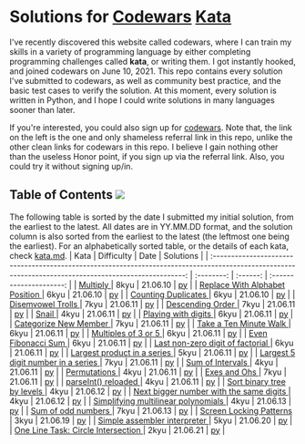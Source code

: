 # Solutions for [Codewars](https://www.codewars.com/) [Kata](https://www.codewars.com/kata)

I've recently discovered this website called codewars, where I can train my skills in a variety of programming language by either completing programming challenges called **kata**, or writing them. I got instantly hooked, and joined codewars on June 10, 2021. This repo contains every solution I've submitted to codewars, as well as community best practice, and the basic test cases to verify the solution. At this moment, every solution is written in Python, and I hope I could write solutions in many languages sooner than later.

If you're interested, you could also sign up for [codewars](www.codewars.com/r/yjdRuA). Note that, the link on the left is the one and only shameless referral link in this repo, unlike the other clean links for codewars in this repo. I believe I gain nothing other than the useless Honor point, if you sign up via the referral link. Also, you could try it without signing up/in.

## Table of Contents <img src="https://www.codewars.com/users/lcsm29/badges/small">
The following table is sorted by the date I submitted my initial solution, from the earliest to the latest. All dates are in YY.MM.DD format, and the solution column is also sorted from the earliest to the latest (the leftmost one being the earliest). For an alphabetically sorted table, or the details of each kata, check [kata.md](https://github.com/lcsm29/codewars/blob/main/kata.md).
|                                                                          Kata                                                                          | Difficulty |   Date   |        Solutions        |
| :----------------------------------------------------------------------------------------------------------------------------------------------------: | :--------: | :------: | :---------------------: |
| [Multiply                                                                                    ](https://www.codewars.com/kata/50654ddff44f800200000004) |    8kyu    | 21.06.10 | [py](https://github.com/lcsm29/codewars/blob/main/8kyu/multiply.py)                        |
| [Replace With Alphabet Position                                                              ](https://www.codewars.com/kata/546f922b54af40e1e90001da) |    6kyu    | 21.06.10 | [py](https://github.com/lcsm29/codewars/blob/main/6kyu/replace_with_alphabet_position.py)                        |
| [Counting Duplicates                                                                         ](https://www.codewars.com/kata/54bf1c2cd5b56cc47f0007a1) |    6kyu    | 21.06.10 | [py](https://github.com/lcsm29/codewars/blob/main/6kyu/counting_duplicates.py)                        |
| [Disemvowel Trolls                                                                           ](https://www.codewars.com/kata/52fba66badcd10859f00097e) |    7kyu    | 21.06.11 | [py](https://github.com/lcsm29/codewars/blob/main/7kyu/disemvowel_trolls.py)                        |
| [Descending Order                                                                            ](https://www.codewars.com/kata/5467e4d82edf8bbf40000155) |    7kyu    | 21.06.11 | [py](https://github.com/lcsm29/codewars/blob/main/7kyu/descending_order.py)                        |
| [Snail                                                                                       ](https://www.codewars.com/kata/521c2db8ddc89b9b7a0000c1) |    4kyu    | 21.06.11 | [py](https://github.com/lcsm29/codewars/blob/main/4kyu/snail.py)                        |
| [Playing with digits                                                                         ](https://www.codewars.com/kata/5552101f47fc5178b1000050) |    6kyu    | 21.06.11 | [py](https://github.com/lcsm29/codewars/blob/main/6kyu/playing_with_digits.py)                        |
| [Categorize New Member                                                                       ](https://www.codewars.com/kata/5502c9e7b3216ec63c0001aa) |    7kyu    | 21.06.11 | [py](https://github.com/lcsm29/codewars/blob/main/7kyu/categorize_new_member.py)                        |
| [Take a Ten Minute Walk                                                                      ](https://www.codewars.com/kata/54da539698b8a2ad76000228) |    6kyu    | 21.06.11 | [py](https://github.com/lcsm29/codewars/blob/main/6kyu/take_a_ten_minute_walk.py)                        |
| [Multiples of 3 or 5                                                                         ](https://www.codewars.com/kata/514b92a657cdc65150000006) |    6kyu    | 21.06.11 | [py](https://github.com/lcsm29/codewars/blob/main/6kyu/multiples_of_3_or_5.py)                        |
| [Even Fibonacci Sum                                                                          ](https://www.codewars.com/kata/55688b4e725f41d1e9000065) |    6kyu    | 21.06.11 | [py](https://github.com/lcsm29/codewars/blob/main/6kyu/even_fibonacci_sum.py)                        |
| [Last non-zero digit of factorial                                                            ](https://www.codewars.com/kata/5f79b90c5acfd3003364a337) |    6kyu    | 21.06.11 | [py](https://github.com/lcsm29/codewars/blob/main/6kyu/last_non-zero_digit_of_factorial.py)                        |
| [Largest product in a series                                                                 ](https://www.codewars.com/kata/529872bdd0f550a06b00026e) |    5kyu    | 21.06.11 | [py](https://github.com/lcsm29/codewars/blob/main/5kyu/largest_product_in_a_series.py)                        |
| [Largest 5 digit number in a series                                                          ](https://www.codewars.com/kata/51675d17e0c1bed195000001) |    7kyu    | 21.06.11 | [py](https://github.com/lcsm29/codewars/blob/main/7kyu/largeset_5_digit_number_in_a_series.py)                        |
| [Sum of Intervals                                                                            ](https://www.codewars.com/kata/52b7ed099cdc285c300001cd) |    4kyu    | 21.06.11 | [py](https://github.com/lcsm29/codewars/blob/main/4kyu/sum_of_intervals.py)                        |
| [Permutations                                                                                ](https://www.codewars.com/kata/5254ca2719453dcc0b00027d) |    4kyu    | 21.06.11 | [py](https://github.com/lcsm29/codewars/blob/main/4kyu/permutations.py)                        |
| [Exes and Ohs                                                                                ](https://www.codewars.com/kata/55908aad6620c066bc00002a) |    7kyu    | 21.06.11 | [py](https://github.com/lcsm29/codewars/blob/main/7kyu/exes_and_ohs.py)                        |
| [parseInt() reloaded                                                                         ](https://www.codewars.com/kata/525c7c5ab6aecef16e0001a5) |    4kyu    | 21.06.11 | [py](https://github.com/lcsm29/codewars/blob/main/4kyu/parseint_reloaded.py)                        |
| [Sort binary tree by levels                                                                  ](https://www.codewars.com/kata/52bef5e3588c56132c0003bc) |    4kyu    | 21.06.12 | [py](https://github.com/lcsm29/codewars/blob/main/4kyu/sort_binary_tree_by_levels.py)                        |
| [Next bigger number with the same digits                                                     ](https://www.codewars.com/kata/55983863da40caa2c900004e) |    4kyu    | 21.06.12 | [py](https://github.com/lcsm29/codewars/blob/main/4kyu/next_bigger_number_with_the_same_digits.py)                        |
| [Simplifying multilinear polynomials                                                         ](https://www.codewars.com/kata/55f89832ac9a66518f000118) |    4kyu    | 21.06.13 | [py](https://github.com/lcsm29/codewars/blob/main/4kyu/simplifying_multilinear_polynomials.py)                        |
| [Sum of odd numbers                                                                          ](https://www.codewars.com/kata/55fd2d567d94ac3bc9000064) |    7kyu    | 21.06.13 | [py](https://github.com/lcsm29/codewars/blob/main/7kyu/sum_of_odd_numbers.py)                        |
| [Screen Locking Patterns                                                                     ](https://www.codewars.com/kata/585894545a8a07255e0002f1) |    3kyu    | 21.06.19 | [py](https://github.com/lcsm29/codewars/blob/main/3kyu/screen_locking_patterns.py)                        |
| [Simple assembler interpreter                                                                ](https://www.codewars.com/kata/58e24788e24ddee28e000053) |    5kyu    | 21.06.20 | [py](https://github.com/lcsm29/codewars/blob/main/5kyu/simple_assembler_interpreter.py)                        |
| [One Line Task: Circle Intersection                                                          ](https://www.codewars.com/kata/5908242330e4f567e90000a3) |    2kyu    | 21.06.21 | [py](https://github.com/lcsm29/codewars/blob/main/2kyu/one_line_task_circle_intersection.py)                        |

